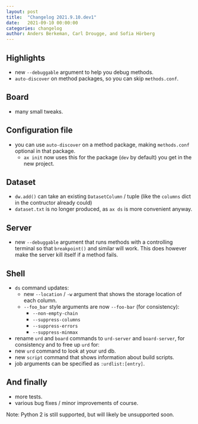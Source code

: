 ```yaml
---
layout: post
title:  "Changelog 2021.9.10.dev1"
date:   2021-09-10 00:00:00
categories: changelog
author: Anders Berkeman, Carl Drougge, and Sofia Hörberg
---
```


## Highlights

- new `--debuggable` argument to help you debug methods.
- `auto-discover` on method packages, so you can skip `methods.conf`.

## Board

- many small tweaks.

## Configuration file

- you can use `auto-discover` on a method package, making `methods.conf` optional
  in that package.
	- `ax init` now uses this for the package (`dev` by default) you get in the
	new project.

## Dataset

- `dw.add()` can take an existing `DatasetColumn` / tuple (like the `columns`
  dict in the contructor already could)
- `dataset.txt` is no longer produced, as `ax ds` is more convenient anyway.

## Server

- new `--debuggable` argument that runs methods with a controlling terminal so
  that `breakpoint()` and similar will work. This does however make the server
  kill itself if a method fails.

## Shell

- `ds` command updates:
	- new `--location` / `-w` argument that shows the storage location of each
	  column.
	- `--foo_bar` style arguments are now `--foo-bar` (for consistency):
		- `--non-empty-chain`
		- `--suppress-columns`
		- `--suppress-errors`
		- `--suppress-minmax`
- rename `urd` and `board` commands to `urd-server` and `board-server`, for
  consistency and to free up `urd` for:
- new `urd` command to look at your urd db.
- new `script` command that shows information about build scripts.
- job arguments can be specified as `:urdlist:[entry]`.

## And finally

- more tests.
- various bug fixes / minor improvements of course.

Note: Python 2 is still supported, but will likely be unsupported soon.
